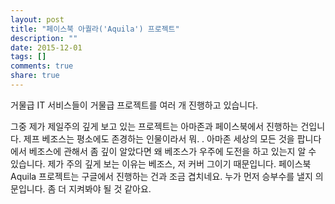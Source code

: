 ```yaml
---
layout: post
title: "페이스북 아퀄라('Aquila') 프로젝트"
description: ""
date: 2015-12-01
tags: []
comments: true
share: true
---
```


  

  

  

  

거물급 IT 서비스들이 거물급 프로젝트를 여러 개 진행하고 있습니다.

그중 제가 제일주의 깊게 보고 있는 프로젝트는 아마존과 페이스북에서 진행하는 건입니다. 제프 베조스는 평소에도 존경하는 인물이라서 뭐. .
아마존 세상의 모든 것을 팝니다에서 베조스에 관해서 좀 깊이 알았다면 왜 베조스가 우주에 도전을 하고 있는지 알 수 있습니다. 제가 주의
깊게 보는 이유는 베조스, 저 커버 그이기 때문입니다. 페이스북 Aquila 프로젝트는 구글에서 진행하는 건과 조금 겹치네요. 누가 먼저
승부수를 낼지 의문입니다. 좀 더 지켜봐야 될 것 같아요.

